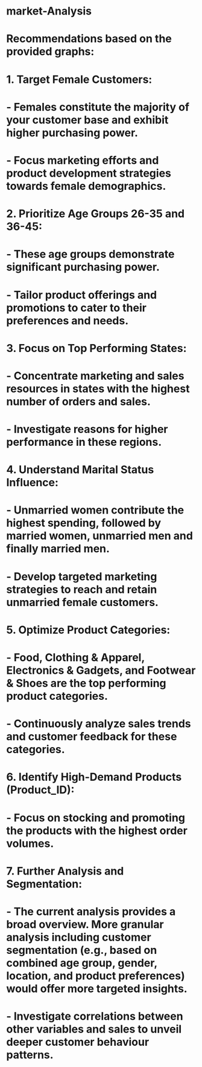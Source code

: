 # market-Analysis
# Recommendations based on the provided graphs:

# 1. Target Female Customers:
#    - Females constitute the majority of your customer base and exhibit higher purchasing power.
#    - Focus marketing efforts and product development strategies towards female demographics.

# 2. Prioritize Age Groups 26-35 and 36-45:
#    - These age groups demonstrate significant purchasing power.
#    - Tailor product offerings and promotions to cater to their preferences and needs.

# 3. Focus on Top Performing States:
#    - Concentrate marketing and sales resources in states with the highest number of orders and sales.
#    - Investigate reasons for higher performance in these regions.

# 4. Understand Marital Status Influence:
#    - Unmarried women contribute the highest spending, followed by married women, unmarried men and finally married men.
#    - Develop targeted marketing strategies to reach and retain unmarried female customers.

# 5. Optimize Product Categories:
#    - Food, Clothing & Apparel, Electronics & Gadgets, and Footwear & Shoes are the top performing product categories.
#    - Continuously analyze sales trends and customer feedback for these categories.

# 6. Identify High-Demand Products (Product_ID):
#    - Focus on stocking and promoting the products with the highest order volumes.

# 7. Further Analysis and Segmentation:
#    - The current analysis provides a broad overview. More granular analysis including customer segmentation (e.g., based on combined age group, gender, location, and product preferences) would offer more targeted insights.
#    - Investigate correlations between other variables and sales to unveil deeper customer behaviour patterns.

